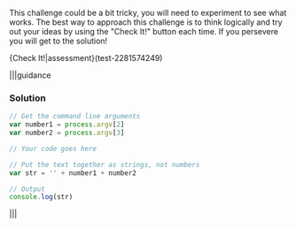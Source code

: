 This challenge could be a bit tricky, you will need to experiment to see what works. The best way to approach this challenge is to think logically and try out your ideas by using the "Check It!" button each time. If you persevere you will get to the solution! 

{Check It!|assessment}(test-2281574249)

|||guidance
### Solution
```javascript
// Get the command line arguments
var number1 = process.argv[2]
var number2 = process.argv[3]

// Your code goes here

// Put the text together as strings, not numbers
var str = '' + number1 + number2

// Output
console.log(str)
```
|||